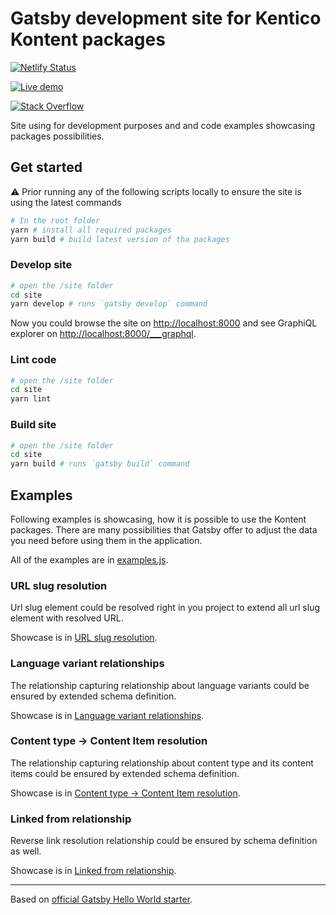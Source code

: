 # Gatsby development site for Kentico Kontent packages

[![Netlify Status](https://api.netlify.com/api/v1/badges/f1a1ebfd-e0c7-4f52-9705-974e605fb8d4/deploy-status)](https://app.netlify.com/sites/gatsby-starter-kontent-hello-world/deploys)

[![Live demo](https://img.shields.io/badge/-Live%20Demo-brightgreen.svg)](https://gatsby-starter-kontent-hello-world.netlify.com/)

[![Stack Overflow](https://img.shields.io/badge/Stack%20Overflow-ASK%20NOW-FE7A16.svg?logo=stackoverflow&logoColor=white)](https://stackoverflow.com/tags/kentico-kontent)

Site using for development purposes and and code examples showcasing packages possibilities.

## Get started

:warning: Prior running any of the following scripts locally to ensure the site is using the latest commands

```sh
# In the root folder
yarn # install all required packages
yarn build # build latest version of tha packages

```

### Develop site

```sh
# open the /site folder
cd site
yarn develop # runs `gatsby develop` command
```

Now you could browse the site on <http://localhost:8000> and see GraphiQL explorer on <http://localhost:8000/___graphql>.

### Lint code

```sh
# open the /site folder
cd site
yarn lint
```

### Build site

```sh
# open the /site folder
cd site
yarn build # runs `gatsby build` command
```

## Examples

Following examples is showcasing, how it is possible to use the Kontent packages. There are many possibilities that Gatsby offer to adjust the data you need before using them in the application.

All of the examples are in [examples.js](examples.js).

### URL slug resolution

Url slug element could be resolved right in you project to extend all url slug element with resolved URL.

Showcase is in [URL slug resolution](./example-resolve-url-slugs.js).

### Language variant relationships

The relationship capturing relationship about language variants could be ensured by extended schema definition.

Showcase is in [Language variant relationships](./example-languages-link.js).

### Content type -> Content Item resolution

The relationship capturing relationship about content type and its content items could be ensured by extended schema definition.

Showcase is in [Content type -> Content Item resolution](./example-type-items-link.js).

### Linked from relationship

Reverse link resolution relationship could be ensured by schema definition as well.

Showcase is in [Linked from relationship](./example-used-by-content-item-link.js).

---

Based on [official Gatsby Hello World starter](https://github.com/gatsbyjs/gatsby-starter-hello-world).
